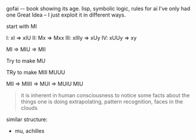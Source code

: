 gofai -- book showing its age. lisp, symbolic logic, rules for ai
I’ve only had one Great Idea – I just exploit it in different ways.

start with MI

I:
xI => xIU
II:
Mx => Mxx
III:
xIIIy => xUy
IV:
xUUy => xy

MI => MIU
   => MII

Try to make MU


TRy to make 
MIII
MUUU


MII => MIIII => MUI => MUIU
                MIU
  
> it is inherent in human consciousness to notice some facts about the things one is doing
extrapolating, pattern recognition, faces in the clouds

similar structure:
  - mu, achilles
